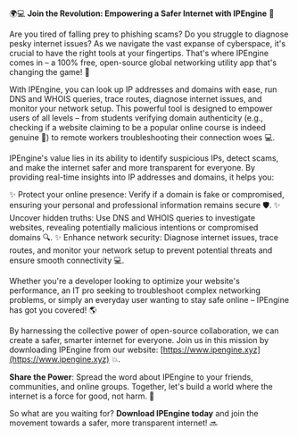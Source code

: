 🌍💻 **Join the Revolution: Empowering a Safer Internet with IPEngine** 🚀

Are you tired of falling prey to phishing scams? Do you struggle to diagnose pesky internet issues? As we navigate the vast expanse of cyberspace, it's crucial to have the right tools at your fingertips. That's where IPEngine comes in – a 100% free, open-source global networking utility app that's changing the game! 📡

With IPEngine, you can look up IP addresses and domains with ease, run DNS and WHOIS queries, trace routes, diagnose internet issues, and monitor your network setup. This powerful tool is designed to empower users of all levels – from students verifying domain authenticity (e.g., checking if a website claiming to be a popular online course is indeed genuine 🤔) to remote workers troubleshooting their connection woes 💻.

IPEngine's value lies in its ability to identify suspicious IPs, detect scams, and make the internet safer and more transparent for everyone. By providing real-time insights into IP addresses and domains, it helps you:

✨ Protect your online presence: Verify if a domain is fake or compromised, ensuring your personal and professional information remains secure 🛡️.
✨ Uncover hidden truths: Use DNS and WHOIS queries to investigate websites, revealing potentially malicious intentions or compromised domains 🔍.
✨ Enhance network security: Diagnose internet issues, trace routes, and monitor your network setup to prevent potential threats and ensure smooth connectivity 💻.

Whether you're a developer looking to optimize your website's performance, an IT pro seeking to troubleshoot complex networking problems, or simply an everyday user wanting to stay safe online – IPEngine has got you covered! 🌎

By harnessing the collective power of open-source collaboration, we can create a safer, smarter internet for everyone. Join us in this mission by downloading IPEngine from our website: [https://www.ipengine.xyz](https://www.ipengine.xyz) 💥.

**Share the Power**: Spread the word about IPEngine to your friends, communities, and online groups. Together, let's build a world where the internet is a force for good, not harm. 🌟

So what are you waiting for? **Download IPEngine today** and join the movement towards a safer, more transparent internet! 🔜